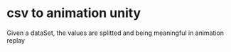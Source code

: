 # csv to animation unity
 Given a dataSet, the values are splitted and being meaningful in animation replay
